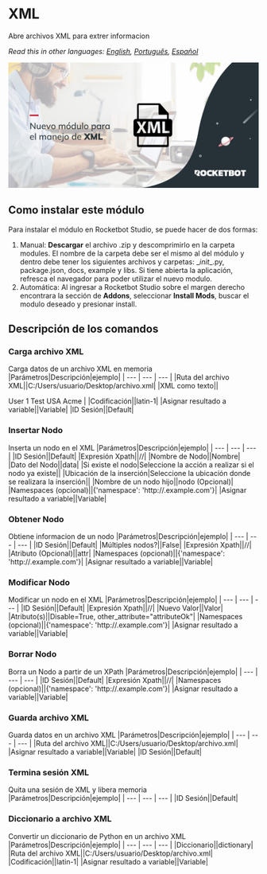 



# XML
  
Abre archivos XML para extrer informacion  

*Read this in other languages: [English](Manual_XML.md), [Português](Manual_XML.pr.md), [Español](Manual_XML.es.md)*
  
![banner](imgs/Banner_XML.png)
## Como instalar este módulo
  
Para instalar el módulo en Rocketbot Studio, se puede hacer de dos formas:
1. Manual: __Descargar__ el archivo .zip y descomprimirlo en la carpeta modules. El nombre de la carpeta debe ser el mismo al del módulo y dentro debe tener los siguientes archivos y carpetas: \__init__.py, package.json, docs, example y libs. Si tiene abierta la aplicación, refresca el navegador para poder utilizar el nuevo modulo.
2. Automática: Al ingresar a Rocketbot Studio sobre el margen derecho encontrara la sección de **Addons**, seleccionar **Install Mods**, buscar el modulo deseado y presionar install.  


## Descripción de los comandos

### Carga archivo XML
  
Carga datos de un archivo XML en memoria
|Parámetros|Descripción|ejemplo|
| --- | --- | --- |
|Ruta del archivo XML||C:/Users/usuario/Desktop/archivo.xml|
|XML como texto||<?xml version="1.0" encoding="UTF-8"?>
<?xml-stylesheet type='text/xsl'?> 
<Users>
	<User>
	<Name>User 1</Name>
	<Surname>Test</Surname>
	<Country>USA</Country>
	<Company>Acme</Company>
	</User>
</Users>|
|Codificación||latin-1|
|Asignar resultado a variable||Variable|
|ID Sesión||Default|

### Insertar Nodo
  
Inserta un nodo en el XML
|Parámetros|Descripción|ejemplo|
| --- | --- | --- |
|ID Sesión||Default|
|Expresión Xpath||//|
|Nombre de Nodo||Nombre|
|Dato del Nodo||data|
|Si existe el nodo|Seleccione la acción a realizar si el nodo ya existe||
|Ubicación de la inserción|Seleccione la ubicación donde se realizara la inserción||
|Nombre de un nodo hijo||nodo (Opcional)|
|Namespaces (opcional)||{'namespace': 'http://.example.com'}|
|Asignar resultado a variable||Variable|

### Obtener Nodo
  
Obtiene informacion de un nodo
|Parámetros|Descripción|ejemplo|
| --- | --- | --- |
|ID Sesión||Default|
|Múltiples nodos?||False|
|Expresión Xpath||//|
|Atributo (Opcional)||attr|
|Namespaces (opcional)||{'namespace': 'http://.example.com'}|
|Asignar resultado a variable||Variable|

### Modificar Nodo
  
Modificar un nodo en el XML
|Parámetros|Descripción|ejemplo|
| --- | --- | --- |
|ID Sesión||Default|
|Expresión Xpath||//|
|Nuevo Valor||Valor|
|Atributo(s)||Disable=True, other_attribute="attributeOk"|
|Namespaces (opcional)||{'namespace': 'http://.example.com'}|
|Asignar resultado a variable||Variable|

### Borrar Nodo
  
Borra un Nodo a partir de un XPath
|Parámetros|Descripción|ejemplo|
| --- | --- | --- |
|ID Sesión||Default|
|Expresión Xpath||//|
|Namespaces (opcional)||{'namespace': 'http://.example.com'}|
|Asignar resultado a variable||Variable|

### Guarda archivo XML
  
Guarda datos en un archivo XML
|Parámetros|Descripción|ejemplo|
| --- | --- | --- |
|Ruta del archivo XML||C:/Users/usuario/Desktop/archivo.xml|
|Asignar resultado a variable||Variable|
|ID Sesión||Default|

### Termina sesión XML
  
Quita una sesión de XML y libera memoria
|Parámetros|Descripción|ejemplo|
| --- | --- | --- |
|ID Sesión||Default|

### Diccionario a archivo XML
  
Convertir un diccionario de Python en un archivo XML
|Parámetros|Descripción|ejemplo|
| --- | --- | --- |
|Diccionario||dictionary|
|Ruta del archivo XML||C:/Users/usuario/Desktop/archivo.xml|
|Codificación||latin-1|
|Asignar resultado a variable||Variable|
